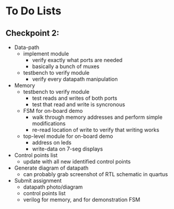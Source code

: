 # To Do Lists 

## Checkpoint 2: 
* Data-path
    * implement module 
        * verify exactly what ports are needed 
        * basically a bunch of muxes
    * testbench to verify module 
        * verify every datapath manipulation
* Memory 
    * testbench to verify module 
        * test reads and writes of both ports 
        * test that read and write is syncronous
    * FSM for on-board demo 
        * walk through memory addresses and perform simple modifications 
        * re-read location of write to verify that writing works
    * top-level module for on-board demo
        * address on leds 
        * write-data on 7-seg displays 
* Control points list 
    * update with all new identified control points 
* Generate diagram of datapath 
    * can probably grab screenshot of RTL schematic in quartus
* Submit assignment 
    * datapath photo/diagram 
    * control points list 
    * verilog for memory, and for demonstration FSM 
